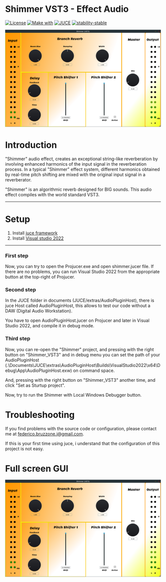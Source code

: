 # Shimmer VST3 - Effect Audio

[![License](https://img.shields.io/badge/License-MIT-blue)](https://github.com/FedericoBruzzone/shimmer_effect_audio/edit/master/License)
[![Make with](https://img.shields.io/badge/Made%20with-C%2B%2B-orange)](https://en.wikipedia.org/wiki/C%2B%2B)
[![JUCE](https://img.shields.io/badge/framework-JUCE-green)](https://juce.com)
[![stability-stable](https://img.shields.io/badge/stability-stable-green.svg)](https://github.com/emersion/stability-badges#stable)


<img src="./Docs/Shimmer_VST3.png" width="600" heigth="600"/>

# Introduction
"Shimmer" audio effect, creates an exceptional string-like reverberation by involving enhanced harmonics of the input signal in the reverberation process. In a typical "Shimmer" effect system, different harmonics obtained by real-time pitch shifting are mixed with the original input signal in a reverberator.

"Shimmer" is an algorithmic reverb designed for BIG sounds. This audio effect compiles with the world standard VST3.

---

# Setup 
1. Install [juce framework](https://juce.com/get-juce/download)
2. Install [Visual studio 2022](https://visualstudio.microsoft.com)

---

### First step
Now, you can try to open the Projucer.exe and open shimmer.jucer file. If there are no problems, you can run Visual Studio 2022 from the appropriate button at the top-right of Projucer.

### Second step

In the JUCE folder in documents (JUCE/extras/AudioPluginHost), there is juce Host called AudioPluginHost, this allows to test our code without a DAW (Digital Audio Workstation).

You have to open AudioPluginHost.jucer on Projucer and later in Visual Studio 2022, and compile it in debug mode.

### Third step

Now, you can re-open the "Shimmer" project, and pressing with the right button on "Shimmer_VST3" and in debug menu you can set the path of your AudioPluginHost (.\Documents\JUCE\extras\AudioPluginHost\Builds\VisualStudio2022\x64\Debug\App\AudioPluginHost.exw) on command space.

And, pressing with the right button on "Shimmer_VST3" another time, and click
"Set as Sturtup project".

Now, try to run the Shimmer with Local Windows Debugger button.

# Troubleshooting
If you find problems with the source code or configuration, please contact me at federico.bruzzone.i@gmail.com.

If this is your first time using juce, i understand that the configuration of this project is not easy.

# Full screen GUI
![Shimmer_VST3](./Docs/Shimmer_VST3.png)
